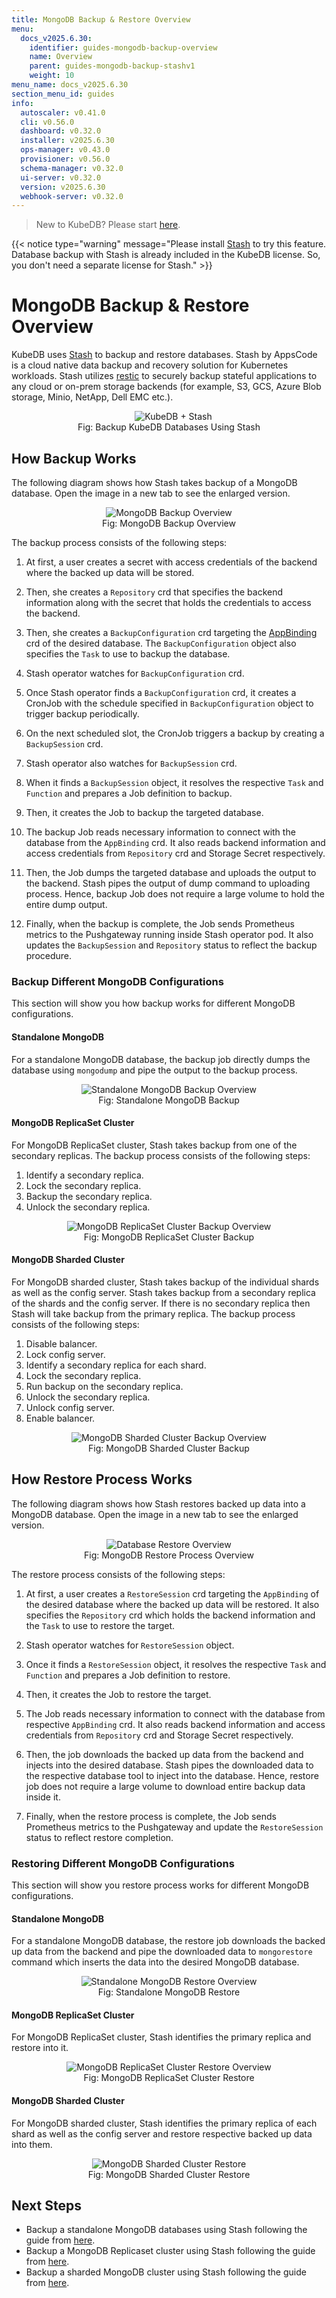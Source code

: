 ```yaml
---
title: MongoDB Backup & Restore Overview
menu:
  docs_v2025.6.30:
    identifier: guides-mongodb-backup-overview
    name: Overview
    parent: guides-mongodb-backup-stashv1
    weight: 10
menu_name: docs_v2025.6.30
section_menu_id: guides
info:
  autoscaler: v0.41.0
  cli: v0.56.0
  dashboard: v0.32.0
  installer: v2025.6.30
  ops-manager: v0.43.0
  provisioner: v0.56.0
  schema-manager: v0.32.0
  ui-server: v0.32.0
  version: v2025.6.30
  webhook-server: v0.32.0
---
```


> New to KubeDB? Please start [here](/docs/v2025.6.30/README).

{{< notice type="warning" message="Please install [Stash](https://stash.run/docs/latest/setup/install/stash/) to try this feature. Database backup with Stash is already included in the KubeDB license. So, you don't need a separate license for Stash." >}}


# MongoDB Backup & Restore Overview

KubeDB uses [Stash](https://stash.run) to backup and restore databases. Stash by AppsCode is a cloud native data backup and recovery solution for Kubernetes workloads. Stash utilizes [restic](https://github.com/restic/restic) to securely backup stateful applications to any cloud or on-prem storage backends (for example, S3, GCS, Azure Blob storage, Minio, NetApp, Dell EMC etc.).

<figure align="center">
  <img alt="KubeDB + Stash" src="/docs/v2025.6.30/images/kubedb_plus_stash.svg">
<figcaption align="center">Fig: Backup KubeDB Databases Using Stash</figcaption>
</figure>

## How Backup Works

The following diagram shows how Stash takes backup of a MongoDB database. Open the image in a new tab to see the enlarged version.

<figure align="center">
 <img alt="MongoDB Backup Overview" src="/docs/v2025.6.30/guides/mongodb/backup/stash/overview/images/backup_overview.svg">
  <figcaption align="center">Fig: MongoDB Backup Overview</figcaption>
</figure>

The backup process consists of the following steps:

1. At first, a user creates a secret with access credentials of the backend where the backed up data will be stored.

2. Then, she creates a `Repository` crd that specifies the backend information along with the secret that holds the credentials to access the backend.

3. Then, she creates a `BackupConfiguration` crd targeting the [AppBinding](/docs/v2025.6.30/guides/mongodb/concepts/appbinding) crd of the desired database. The `BackupConfiguration` object also specifies the `Task` to use to backup the database.

4. Stash operator watches for `BackupConfiguration` crd.

5. Once Stash operator finds a `BackupConfiguration` crd, it creates a CronJob with the schedule specified in `BackupConfiguration` object to trigger backup periodically.

6. On the next scheduled slot, the CronJob triggers a backup by creating a `BackupSession` crd.

7. Stash operator also watches for `BackupSession` crd.

8. When it finds a `BackupSession` object, it resolves the respective `Task` and `Function` and prepares a Job definition to backup.

9. Then, it creates the Job to backup the targeted database.

10. The backup Job reads necessary information to connect with the database from the `AppBinding` crd. It also reads backend information and access credentials from `Repository` crd and Storage Secret respectively.

11. Then, the Job dumps the targeted database and uploads the output to the backend. Stash pipes the output of dump command to uploading process. Hence, backup Job does not require a large volume to hold the entire dump output.

12. Finally, when the backup is complete, the Job sends Prometheus metrics to the Pushgateway running inside Stash operator pod. It also updates the `BackupSession` and `Repository` status to reflect the backup procedure.

### Backup Different MongoDB Configurations

This section will show you how backup works for different MongoDB configurations.

#### Standalone MongoDB

For a standalone MongoDB database, the backup job directly dumps the database using `mongodump` and pipe the output to the backup process.

<figure align="center">
 <img alt="Standalone MongoDB Backup Overview" src="/docs/v2025.6.30/guides/mongodb/backup/stash/overview/images/standalone_backup.svg">
  <figcaption align="center">Fig: Standalone MongoDB Backup</figcaption>
</figure>

#### MongoDB ReplicaSet Cluster

For MongoDB ReplicaSet cluster, Stash takes backup from one of the secondary replicas. The backup process consists of the following steps:

1. Identify a secondary replica.
2. Lock the secondary replica.
3. Backup the secondary replica.
4. Unlock the secondary replica.

<figure align="center">
 <img alt="MongoDB ReplicaSet Cluster Backup Overview" src="/docs/v2025.6.30/guides/mongodb/backup/stash/overview/images/replicaset_backup.svg">
  <figcaption align="center">Fig: MongoDB ReplicaSet Cluster Backup</figcaption>
</figure>

#### MongoDB Sharded Cluster

For MongoDB sharded cluster, Stash takes backup of the individual shards as well as the config server. Stash takes backup from a secondary replica of the shards and the config server. If there is no secondary replica then Stash will take backup from the primary replica. The backup process consists of the following steps:

1. Disable balancer.
2. Lock config server.
3. Identify a secondary replica for each shard.
4. Lock the secondary replica.
5. Run backup on the secondary replica.
6. Unlock the secondary replica.
7. Unlock config server.
8. Enable balancer.

<figure align="center">
 <img alt="MongoDB Sharded Cluster Backup Overview" src="/docs/v2025.6.30/guides/mongodb/backup/stash/overview/images/sharded_backup.svg">
  <figcaption align="center">Fig: MongoDB Sharded Cluster Backup</figcaption>
</figure>

## How Restore Process Works

The following diagram shows how Stash restores backed up data into a MongoDB database. Open the image in a new tab to see the enlarged version.

<figure align="center">
 <img alt="Database Restore Overview" src="/docs/v2025.6.30/guides/mongodb/backup/stash/overview/images/restore_overview.svg">
  <figcaption align="center">Fig: MongoDB Restore Process Overview</figcaption>
</figure>

The restore process consists of the following steps:

1. At first, a user creates a `RestoreSession` crd targeting the `AppBinding` of the desired database where the backed up data will be restored. It also specifies the `Repository` crd which holds the backend information and the `Task` to use to restore the target.

2. Stash operator watches for `RestoreSession` object.

3. Once it finds a `RestoreSession` object, it resolves the respective `Task` and `Function` and prepares a Job definition to restore.

4. Then, it creates the Job to restore the target.

5. The Job reads necessary information to connect with the database from respective `AppBinding` crd. It also reads backend information and access credentials from `Repository` crd and Storage Secret respectively.

6. Then, the job downloads the backed up data from the backend and injects into the desired database. Stash pipes the downloaded data to the respective database tool to inject into the database. Hence, restore job does not require a large volume to download entire backup data inside it.

7. Finally, when the restore process is complete, the Job sends Prometheus metrics to the Pushgateway and update the `RestoreSession` status to reflect restore completion.

### Restoring Different MongoDB Configurations

This section will show you restore process works for different MongoDB configurations.

#### Standalone MongoDB

For a standalone MongoDB database, the restore job downloads the backed up data from the backend and pipe the downloaded data to `mongorestore` command which inserts the data into the desired MongoDB database.

<figure align="center">
 <img alt="Standalone MongoDB Restore Overview" src="/docs/v2025.6.30/guides/mongodb/backup/stash/overview/images/standalone_restore.svg">
  <figcaption align="center">Fig: Standalone MongoDB Restore</figcaption>
</figure>

#### MongoDB ReplicaSet Cluster

For MongoDB ReplicaSet cluster, Stash identifies the primary replica and restore into it.

<figure align="center">
 <img alt="MongoDB ReplicaSet Cluster Restore Overview" src="/docs/v2025.6.30/guides/mongodb/backup/stash/overview/images/replicaset_restore.svg">
  <figcaption align="center">Fig: MongoDB ReplicaSet Cluster Restore</figcaption>
</figure>

#### MongoDB Sharded Cluster

For MongoDB sharded cluster, Stash identifies the primary replica of each shard as well as the config server and restore respective backed up data into them.

<figure align="center">
 <img alt="MongoDB Sharded Cluster Restore" src="/docs/v2025.6.30/guides/mongodb/backup/stash/overview/images/sharded_restore.svg">
  <figcaption align="center">Fig: MongoDB Sharded Cluster Restore</figcaption>
</figure>

## Next Steps

- Backup a standalone MongoDB databases using Stash following the guide from [here](/docs/v2025.6.30/guides/mongodb/backup/stash/logical/standalone/).
- Backup a MongoDB Replicaset cluster using Stash following the guide from [here](/docs/v2025.6.30/guides/mongodb/backup/stash/logical/replicaset/).
- Backup a sharded MongoDB cluster using Stash following the guide from [here](/docs/v2025.6.30/guides/mongodb/backup/stash/logical/sharding/).
